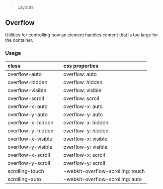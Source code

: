 > Layouts

## Overflow

Utilities for controlling how an element handles content that is too large for the container.

### Usage

| class |  | css properties |
|:--|:--|:--|
| overflow-auto |  | overflow: auto |
| overflow-hidden |  | overflow: hidden |
| overflow-visible |  | overflow: visible |
| overflow-scroll |  | overflow: scroll |
| overflow-x-auto |  | overflow-x: auto |
| overflow-y-auto |  | overflow-y: auto |
| overflow-x-hidden |  | overflow-x: hidden |
| overflow-y-hidden |  | overflow-y: hidden |
| overflow-x-visible |  | overflow-x: visible |
| overflow-y-visible |  | overflow-y: visible |
| overflow-x-scroll |  | overflow-x: scroll |
| overflow-y-scroll |  | overflow-y: scroll |
| scrolling-touch |  | -webkit-overflow-scrolling: touch |
| scrolling-auto |  | -webkit-overflow-scrolling: auto |

